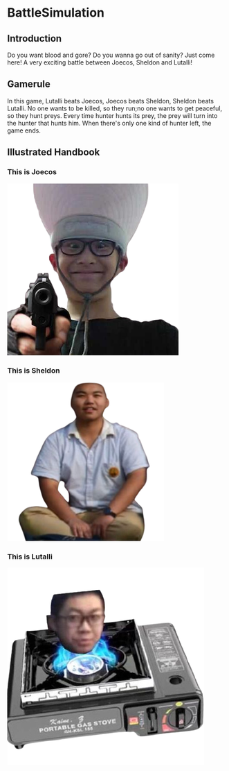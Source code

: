 # BattleSimulation
## Introduction
Do you want blood and gore? Do you wanna go out of sanity? Just come here! A very exciting battle between Joecos, Sheldon and Lutalli!

## Gamerule
In this game, Lutalli beats Joecos, Joecos beats Sheldon, Sheldon beats Lutalli. No one wants to be killed, so they run;no one wants to get peaceful, so they hunt preys. Every time hunter hunts its prey, the prey will turn into the hunter that hunts him. When there's only one kind of hunter left, the game ends.

## Illustrated Handbook
### This is Joecos
![image](imgs/joecos.png) 
### This is Sheldon
![image](imgs/sheldon.png)
### This is Lutalli
![image](imgs/lutalli.png) 
